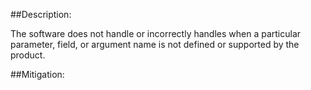 ##Description:

The software does not handle or incorrectly handles when a particular parameter, field, or argument name is not defined or supported by the product.



##Mitigation:

